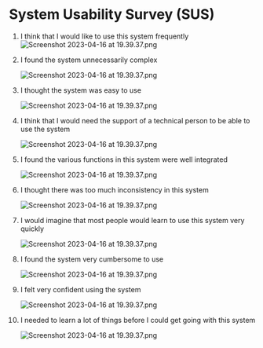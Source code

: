 # System Usability Survey (SUS)

1. I think that I would like to use this system frequently
![Screenshot 2023-04-16 at 19.39.37.png](https://s3-us-west-2.amazonaws.com/secure.notion-static.com/b5ba8743-61f4-40a9-81bd-c2931786faf7/Screenshot_2023-04-16_at_19.39.37.png)
    
    
2. I found the system unnecessarily complex
    
    ![Screenshot 2023-04-16 at 19.39.37.png](System%20Usability%20Survey%20(SUS)%20f7379238599648e199f8e46e2bdf10ce/Screenshot_2023-04-16_at_19.39.37.png)
    
3. I thought the system was easy to use
    
    ![Screenshot 2023-04-16 at 19.39.37.png](System%20Usability%20Survey%20(SUS)%20f7379238599648e199f8e46e2bdf10ce/Screenshot_2023-04-16_at_19.39.37.png)
    
4. I think that I would need the support of a technical person to be able to use the system
    
    ![Screenshot 2023-04-16 at 19.39.37.png](System%20Usability%20Survey%20(SUS)%20f7379238599648e199f8e46e2bdf10ce/Screenshot_2023-04-16_at_19.39.37.png)
    
5. I found the various functions in this system were well integrated
    
    ![Screenshot 2023-04-16 at 19.39.37.png](System%20Usability%20Survey%20(SUS)%20f7379238599648e199f8e46e2bdf10ce/Screenshot_2023-04-16_at_19.39.37.png)
    
6. I thought there was too much inconsistency in this system
    
    ![Screenshot 2023-04-16 at 19.39.37.png](System%20Usability%20Survey%20(SUS)%20f7379238599648e199f8e46e2bdf10ce/Screenshot_2023-04-16_at_19.39.37.png)
    
7. I would imagine that most people would learn to use this system very quickly
    
    ![Screenshot 2023-04-16 at 19.39.37.png](System%20Usability%20Survey%20(SUS)%20f7379238599648e199f8e46e2bdf10ce/Screenshot_2023-04-16_at_19.39.37.png)
    
8. I found the system very cumbersome to use
    
    ![Screenshot 2023-04-16 at 19.39.37.png](System%20Usability%20Survey%20(SUS)%20f7379238599648e199f8e46e2bdf10ce/Screenshot_2023-04-16_at_19.39.37.png)
    
9. I felt very confident using the system
    
    ![Screenshot 2023-04-16 at 19.39.37.png](System%20Usability%20Survey%20(SUS)%20f7379238599648e199f8e46e2bdf10ce/Screenshot_2023-04-16_at_19.39.37.png)
    
10. I needed to learn a lot of things before I could get going with this system
    
    ![Screenshot 2023-04-16 at 19.39.37.png](System%20Usability%20Survey%20(SUS)%20f7379238599648e199f8e46e2bdf10ce/Screenshot_2023-04-16_at_19.39.37.png)

